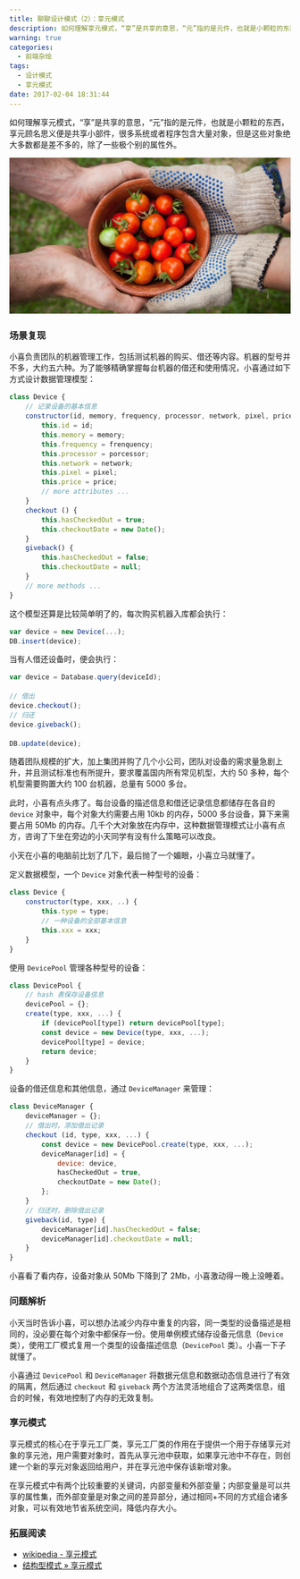 ```yaml
---
title: 聊聊设计模式（2）：享元模式
description: 如何理解享元模式，“享”是共享的意思，“元”指的是元件，也就是小颗粒的东西，享元顾名思义便是共享小部件，很多系统或者程序包含大量对象，但是这些对象绝大多数都是差不多的，除了一些极个别的属性外。
warning: true
categories:
  - 前端杂烩
tags:
  - 设计模式
  - 享元模式
date: 2017-02-04 18:31:44
---
```


如何理解享元模式，“享”是共享的意思，“元”指的是元件，也就是小颗粒的东西，享元顾名思义便是共享小部件，很多系统或者程序包含大量对象，但是这些对象绝大多数都是差不多的，除了一些极个别的属性外。

![https://unsplash.com/search/share?photo=qgHGDbbSNm8 by Elaine Casap](/blogimgs/2017/02/04/6c0378f8ly1fcemcdy783j20p00dwaeb.jpg)<!--<source src="http://ww1.sinaimg.cn/large/6c0378f8ly1fcemcdy783j20p00dwaeb">-->

<!--more-->

### 场景复现

小喜负责团队的机器管理工作，包括测试机器的购买、借还等内容。机器的型号并不多，大约五六种。为了能够精确掌握每台机器的借还和使用情况，小喜通过如下方式设计数据管理模型：

```js
class Device {
    // 记录设备的基本信息
    constructor(id, memory, frequency, processor, network, pixel, price, ...) {
        this.id = id;
        this.memory = memory;
        this.frequency = frenquency;
        this.processor = porcessor;
        this.network = network;
        this.pixel = pixel;
        this.price = price;
        // more attributes ...
    }
    checkout () {
        this.hasCheckedOut = true;
        this.checkoutDate = new Date();
    }
    giveback() {
        this.hasCheckedOut = false;
        this.checkoutDate = null;
    }
    // more methods ...
}
```

这个模型还算是比较简单明了的，每次购买机器入库都会执行：

```js
var device = new Device(...);
DB.insert(device);
```

当有人借还设备时，便会执行：

```js
var device = Database.query(deviceId);

// 借出
device.checkout();
// 归还
device.giveback();

DB.update(device);
```

随着团队规模的扩大，加上集团并购了几个小公司，团队对设备的需求量急剧上升，并且测试标准也有所提升，要求覆盖国内所有常见机型，大约 50 多种，每个机型需要购置大约 100 台机器，总量有 5000 多台。

此时，小喜有点头疼了。每台设备的描述信息和借还记录信息都储存在各自的 `device` 对象中，每个对象大约需要占用 10kb 的内存，5000 多台设备，算下来需要占用 50Mb 的内存。几千个大对象放在内存中，这种数据管理模式让小喜有点方，咨询了下坐在旁边的小天同学有没有什么策略可以改良。

小天在小喜的电脑前比划了几下，最后抛了一个媚眼，小喜立马就懂了。

定义数据模型，一个 `Device` 对象代表一种型号的设备：

```js
class Device {
    constructor(type, xxx, ..) {
        this.type = type;
        // 一种设备的全部基本信息
        this.xxx = xxx;
    }
}
```

使用 `DevicePool` 管理各种型号的设备：

```js
class DevicePool {
    // hash 表保存设备信息
    devicePool = {};
    create(type, xxx, ...) {
        if (devicePool[type]) return devicePool[type];
        const device = new Device(type, xxx, ...);
        devicePool[type] = device;
        return device;
    }
}
```

设备的借还信息和其他信息，通过 `DeviceManager` 来管理：

```js
class DeviceManager {
    deviceManager = {};
    // 借出时，添加借出记录
    checkout (id, type, xxx, ...) {
        const device = new DevicePool.create(type, xxx, ...);
        deviceManager[id] = {
            device: device,
            hasCheckedOut = true,
            checkoutDate = new Date();
        };
    }
    // 归还时，删除借出记录
    giveback(id, type) {
        deviceManager[id].hasCheckedOut = false;
        deviceManager[id].checkoutDate = null;
    }
}
```

小喜看了看内存，设备对象从 50Mb 下降到了 2Mb，小喜激动得一晚上没睡着。

### 问题解析

小天当时告诉小喜，可以想办法减少内存中重复的内容，同一类型的设备描述是相同的，没必要在每个对象中都保存一份。使用单例模式储存设备元信息（`Device` 类），使用工厂模式复用一个类型的设备描述信息（`DevicePool` 类）。小喜一下子就懂了。

小喜通过 `DevicePool` 和 `DeviceManager` 将数据元信息和数据动态信息进行了有效的隔离，然后通过 `checkout` 和 `giveback` 两个方法灵活地组合了这两类信息，组合的时候，有效地控制了内存的无效复制。

### 享元模式

享元模式的核心在于享元工厂类，享元工厂类的作用在于提供一个用于存储享元对象的享元池，用户需要对象时，首先从享元池中获取，如果享元池中不存在，则创建一个新的享元对象返回给用户，并在享元池中保存该新增对象。

在享元模式中有两个比较重要的关键词，内部变量和外部变量；内部变量是可以共享的属性集，而外部变量是对象之间的差异部分，通过相同+不同的方式组合诸多对象，可以有效地节省系统空间，降低内存大小。

### 拓展阅读

- [wikipedia - 享元模式](https://zh.wikipedia.org/wiki/%E4%BA%AB%E5%85%83%E6%A8%A1%E5%BC%8F)
- [结构型模式 » 享元模式](http://design-patterns.readthedocs.io/zh_CN/latest/structural_patterns/flyweight.html)
